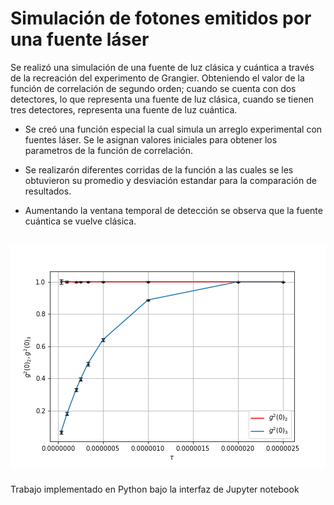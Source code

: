# Simulación de fotones emitidos por una fuente láser 
Se realizó una simulación de una fuente de luz clásica y cuántica a través de la recreación del experimento de Grangier. Obteniendo el valor de la función de correlación de segundo orden; cuando se cuenta con dos detectores, lo que representa una fuente de luz clásica, cuando se tienen tres detectores, representa una fuente de luz cuántica. 

- Se creó una función especial la cual simula un arreglo experimental con fuentes láser. Se le asignan valores iniciales para obtener los parametros de la función de correlación.

- Se realizarón diferentes corridas de la función a las cuales se les obtuvieron su promedio y desviación estandar para la comparación de resultados.

- Aumentando la ventana temporal de detección se observa que la fuente cuántica se vuelve clásica.

![](/resultados.png)
---
Trabajo implementado en Python bajo la interfaz de Jupyter notebook

